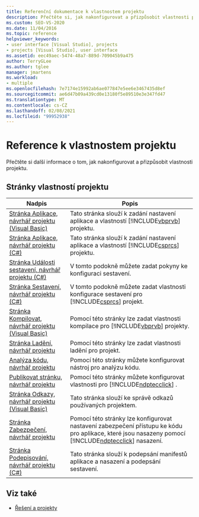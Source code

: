 ```yaml
---
title: Referenční dokumentace k vlastnostem projektu
description: Přečtěte si, jak nakonfigurovat a přizpůsobit vlastnosti projektu.
ms.custom: SEO-VS-2020
ms.date: 11/04/2016
ms.topic: reference
helpviewer_keywords:
- user interface [Visual Studio], projects
- projects [Visual Studio], user interface
ms.assetid: eec49aec-5474-48a7-889d-709045b9a475
author: TerryGLee
ms.author: tglee
manager: jmartens
ms.workload:
- multiple
ms.openlocfilehash: 7e7174e15992ab6ae077847e5ee6e3467435d8ef
ms.sourcegitcommit: ae6d47b09a439cd0e13180f5e89510e3e347fd47
ms.translationtype: MT
ms.contentlocale: cs-CZ
ms.lasthandoff: 02/08/2021
ms.locfileid: "99952938"
---
```

# <a name="project-properties-reference"></a>Reference k vlastnostem projektu

Přečtěte si další informace o tom, jak nakonfigurovat a přizpůsobit vlastnosti projektu.

## <a name="project-properties-pages"></a>Stránky vlastností projektu

| Nadpis | Popis |
| - | - |
| [Stránka Aplikace, návrhář projektu (Visual Basic)](../../ide/reference/application-page-project-designer-visual-basic.md) | Tato stránka slouží k zadání nastavení aplikace a vlastností [!INCLUDE[vbprvb](../../code-quality/includes/vbprvb_md.md)] projektu. |
| [Stránka Aplikace, návrhář projektu (C#)](../../ide/reference/application-page-project-designer-csharp.md) | Tato stránka slouží k zadání nastavení aplikace a vlastností [!INCLUDE[csprcs](../../data-tools/includes/csprcs_md.md)] projektu. |
| [Stránka Události sestavení, návrhář projektu (C#)](../../ide/reference/build-events-page-project-designer-csharp.md) | V tomto podokně můžete zadat pokyny ke konfiguraci sestavení. |
| [Stránka Sestavení, návrhář projektu (C#)](../../ide/reference/build-page-project-designer-csharp.md) | V tomto podokně můžete zadat vlastnosti konfigurace sestavení pro [!INCLUDE[csprcs](../../data-tools/includes/csprcs_md.md)] projekt. |
| [Stránka Kompilovat, návrhář projektu (Visual Basic)](../../ide/reference/compile-page-project-designer-visual-basic.md) | Pomocí této stránky lze zadat vlastnosti kompilace pro [!INCLUDE[vbprvb](../../code-quality/includes/vbprvb_md.md)] projekty. |
| [Stránka Ladění, návrhář projektu](../../ide/reference/debug-page-project-designer.md) | Pomocí této stránky lze zadat vlastnosti ladění pro projekt. |
| [Analýza kódu, návrhář projektu](../../ide/reference/code-analysis-project-designer.md) | Pomocí této stránky můžete konfigurovat nástroj pro analýzu kódu. |
| [Publikovat stránku, návrhář projektu](../../ide/reference/publish-page-project-designer.md) | Pomocí této stránky můžete konfigurovat vlastnosti pro [!INCLUDE[ndptecclick](../../deployment/includes/ndptecclick_md.md)] . |
| [Stránka Odkazy, návrhář projektu (Visual Basic)](../../ide/reference/references-page-project-designer-visual-basic.md) | Tato stránka slouží ke správě odkazů používaných projektem. |
| [Stránka Zabezpečení, návrhář projektu](../../ide/reference/security-page-project-designer.md) | Pomocí této stránky lze konfigurovat nastavení zabezpečení přístupu ke kódu pro aplikace, které jsou nasazeny pomocí [!INCLUDE[ndptecclick](../../deployment/includes/ndptecclick_md.md)] nasazení. |
| [Stránka Podepisování, návrhář projektu (C#)](../../ide/reference/signing-page-project-designer.md) | Tato stránka slouží k podepsání manifestů aplikace a nasazení a podepsání sestavení. |

## <a name="see-also"></a>Viz také

- [Řešení a projekty](../../ide/solutions-and-projects-in-visual-studio.md)
